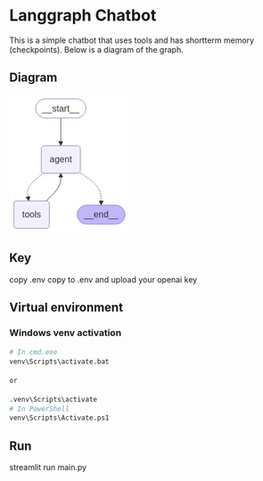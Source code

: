 # Langgraph Chatbot

This is a simple chatbot that uses tools and has shortterm memory (checkpoints). Below is a diagram of the graph. 


## Diagram

![alt text](https://raw.githubusercontent.com/udelblue/langgraph_chatbot/refs/heads/master/assets/graph.jpg "Diagram")


## Key

copy .env copy to .env and upload your openai key

## Virtual environment

### Windows venv activation


```bash
# In cmd.exe
venv\Scripts\activate.bat

or 

.venv\Scripts\activate
# In PowerShell
venv\Scripts\Activate.ps1

```

## Run

streamlit run main.py